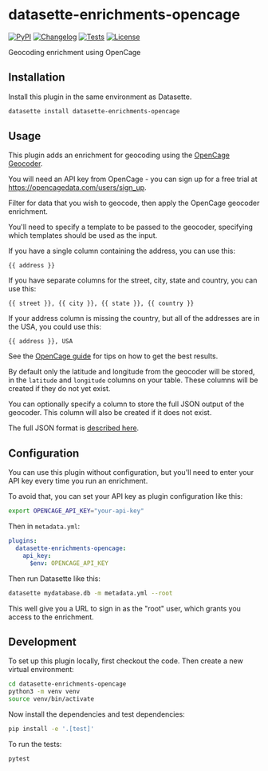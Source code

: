 # datasette-enrichments-opencage

[![PyPI](https://img.shields.io/pypi/v/datasette-enrichments-opencage.svg)](https://pypi.org/project/datasette-enrichments-opencage/)
[![Changelog](https://img.shields.io/github/v/release/datasette/datasette-enrichments-opencage?include_prereleases&label=changelog)](https://github.com/datasette/datasette-enrichments-opencage/releases)
[![Tests](https://github.com/datasette/datasette-enrichments-opencage/workflows/Test/badge.svg)](https://github.com/datasette/datasette-enrichments-opencage/actions?query=workflow%3ATest)
[![License](https://img.shields.io/badge/license-Apache%202.0-blue.svg)](https://github.com/datasette/datasette-enrichments-opencage/blob/main/LICENSE)

Geocoding enrichment using OpenCage

## Installation

Install this plugin in the same environment as Datasette.
```bash
datasette install datasette-enrichments-opencage
```
## Usage

This plugin adds an enrichment for geocoding using the [OpenCage Geocoder](https://opencagedata.com/).

You will need an API key from OpenCage - you can sign up for a free trial at https://opencagedata.com/users/sign_up.

Filter for data that you wish to geocode, then apply the OpenCage geocoder enrichment.

You'll need to specify a template to be passed to the geocoder, specifying which templates should be used as the input.

If you have a single column containing the address, you can use this:

    {{ address }}

If you have separate columns for the street, city, state and country, you can use this:

    {{ street }}, {{ city }}, {{ state }}, {{ country }}

If your address column is missing the country, but all of the addresses are in the USA, you could use this:

    {{ address }}, USA

See the [OpenCage guide](https://opencagedata.com/guides/how-to-format-your-geocoding-query) for tips on how to get the best results.

By default only the latitude and longitude from the geocoder will be stored, in the `latitude` and `longitude` columns on your table. These columns will be created if they do not yet exist.

You can optionally specify a column to store the full JSON output of the geocoder. This column will also be created if it does not exist.

The full JSON format is [described here](https://opencagedata.com/api#response).

## Configuration

You can use this plugin without configuration, but you'll need to enter your API key every time you run an enrichment.

To avoid that, you can set your API key as plugin configuration like this:

```bash
export OPENCAGE_API_KEY="your-api-key"
```
Then in `metadata.yml`:
```yaml
plugins:
  datasette-enrichments-opencage:
    api_key:
      $env: OPENCAGE_API_KEY
```
Then run Datasette like this:
```bash
datasette mydatabase.db -m metadata.yml --root
```
This well give you a URL to sign in as the "root" user, which grants you access to the enrichment.

## Development

To set up this plugin locally, first checkout the code. Then create a new virtual environment:
```bash
cd datasette-enrichments-opencage
python3 -m venv venv
source venv/bin/activate
```
Now install the dependencies and test dependencies:
```bash
pip install -e '.[test]'
```
To run the tests:
```bash
pytest
```
